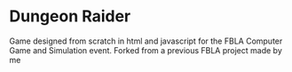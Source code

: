# Dungeon Raider
Game designed from scratch in html and javascript for the FBLA Computer Game and Simulation event. Forked from a previous FBLA project made by me
